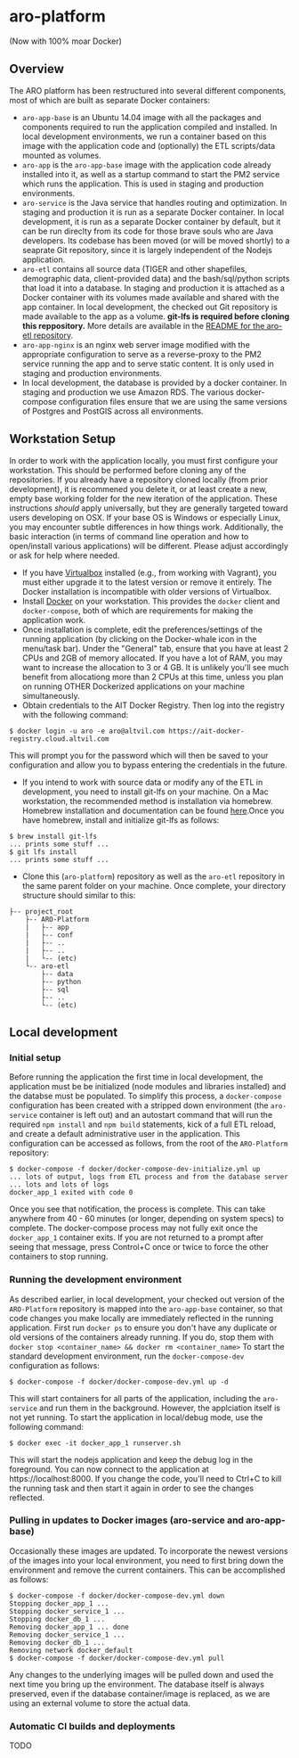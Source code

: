 # aro-platform
(Now with 100% moar Docker)

## Overview

The ARO platform has been restructured into several different components, most of which are built as separate Docker containers:
  - `aro-app-base` is an Ubuntu 14.04 image with all the packages and components required to run the application compiled and installed. In local development environments, we run a container based on this image with the application code and (optionally) the ETL scripts/data mounted as volumes.
  - `aro-app` is the `aro-app-base` image with the application code already installed into it, as well as a startup command to start the PM2 service which runs the application. This is used in staging and production environments.
  - `aro-service` is the Java service that handles routing and optimization. In staging and production it is run as a separate Docker container. In local development, it is run as a separate Docker container by default, but it can be run direclty from its code for those brave souls who are Java developers. Its codebase has been moved (or will be moved shortly) to a seaprate Git repository, since it is largely independent of the Nodejs application.
  - `aro-etl` contains all source data (TIGER and other shapefiles, demographic data, client-provided data) and the bash/sql/python scripts that load it into a database. In staging and production it is attached as a Docker container with its volumes made available and shared with the app container. In local development, the checked out Git repository is made available to the app as a volume. **git-lfs is required before cloning this reppository.** More details are available in the [README for the aro-etl repository](http://octocat.altvil.com/AIT/aro-etl).
  - `aro-app-nginx` is an nginx web server image modified with the appropriate configuration to serve as a reverse-proxy to the PM2 service running the app and to serve static content. It is only used in staging and production environments.
  - In local development, the database is provided by a docker container. In staging and production we use Amazon RDS. The various docker-compose configuration files ensure that we are using the same versions of Postgres and PostGIS across all environments.

## Workstation Setup
In order to work with the application locally, you must first configure your workstation. This should be performed before cloning any of the repositories. If you already have a repository cloned locally (from prior development), it is recommened you delete it, or at least create a new, empty base working folder for the new iteration of the application. 
These instructions *should* apply universally, but they are generally targeted toward users developing on OSX. If your base OS is Windows or especially Linux, you may encounter subtle differences in how things work. Additionally, the basic interaction (in terms of command line operation and how to open/install various applications) will be different. Please adjust accordingly or ask for help where needed.

  - If you have [Virtualbox](https://www.virtualbox.org/wiki/Downloads) installed (e.g., from working with Vagrant), you must either upgrade it to the latest version or remove it entirely. The Docker installation is incompatible with older versions of Virtualbox.
  - Install [Docker](https://docs.docker.com/docker-for-mac/) on your workstation. This provides the `docker` client and `docker-compose`, both of which are requirements for making the application work.
  - Once installation is complete, edit the preferences/settings of the running application (by clicking on the Docker-whale icon in the menu/task bar). Under the "General" tab, ensure that you have at least 2 CPUs and 2GB of memory allocated. If you have a lot of RAM, you may want to increase the allocation to 3 or 4 GB. It is unlikely you'll see much benefit from allocationg more than 2 CPUs at this time, unless you plan on running OTHER Dockerized applications on your machine simultaneously.
  - Obtain credentials to the AIT Docker Registry. Then log into the registry with the following command:
  ```console
  $ docker login -u aro -e aro@altvil.com https://ait-docker-registry.cloud.altvil.com
  ```
  This will prompt you for the password which will then be saved to your configuration and allow you to bypass entering the credentials in the future.
  - If you intend to work with source data or modify any of the ETL in development, you need to install git-lfs on your machine. On a Mac workstation, the recommended method is installation via homebrew. Homebrew installation and documentation can be found [here](http://brew.sh/).Once you have homebrew, install and initialize git-lfs as follows:
  ```console
  $ brew install git-lfs
  ... prints some stuff ...
  $ git lfs install
  ... prints some stuff ...
  ```
  - Clone this (`aro-platform`) repository as well as the `aro-etl` repository in the same parent folder on your machine. Once complete, your directory structure should similar to this:
  ```
  ├-- project_root
      ├-- ARO-Platform
      |   ├-- app
      |   ├-- conf
      |   ├-- ..
      |   ├-- ..
      |   └-- (etc)
      └-- aro-etl
          ├-- data
          ├-- python
          ├-- sql
          ├-- .. 
          └-- (etc)
  ```

## Local development
### Initial setup
Before running the application the first time in local development, the application must be be initialized (node modules and libraries installed) and the databse must be populated. To simplify this process, a `docker-compose` configuration has been created with a stripped down environment (the `aro-service` container is left out) and an autostart command that will run the required `npm install` and `npm build` statements, kick of a full ETL reload, and create a default administrative user in the application. This configuration can be accessed as follows, from the root of the `ARO-Platform` repository:
```console
$ docker-compose -f docker/docker-compose-dev-initialize.yml up
... lots of output, logs from ETL process and from the database server
... lots and lots of logs
docker_app_1 exited with code 0
```
Once you see that notification, the process is complete. This can take anywhere from 40 - 60 minutes (or longer, depending on system specs) to complete. The docker-compose process may not fully exit once the `docker_app_1` container exits. If you are not returned to a prompt after seeing that message, press Control+C once or twice to force the other containers to stop running. 

### Running the development environment
As described earlier, in local development, your checked out version of the `ARO-Platform` repository is mapped into the `aro-app-base` container, so that code changes you make locally are immediately reflected in the running application. First run `docker ps` to ensure you don't have any duplicate or old versions of the containers already running. If you do, stop them with `docker stop <container_name> && docker rm <container_name>`
To start the standard development environment, run the `docker-compose-dev` configuration as follows:
```console
$ docker-compose -f docker/docker-compose-dev.yml up -d
```
This will start containers for all parts of the application, including the `aro-service` and run them in the background. However, the applciation itself is not yet running. To start the application in local/debug mode, use the following command:
```console
$ docker exec -it docker_app_1 runserver.sh
```
This will start the nodejs application and keep the debug log in the foreground. You can now connect to the application at https://localhost:8000. If you change the code, you'll need to Ctrl+C to kill the running task and then start it again in order to see the changes reflected.

### Pulling in updates to Docker images (aro-service and aro-app-base)
Occasionally these images are updated. To incorporate the newest versions of the images into your local environment, you need to first bring down the environment and remove the current containers. This can be accomplished as follows:
```console
$ docker-compose -f docker/docker-compose-dev.yml down
Stopping docker_app_1 ...
Stopping docker_service_1 ...
Stopping docker_db_1 ...
Removing docker_app_1 ... done
Removing docker_service_1 ...
Removing docker_db_1 ...
Removing network docker_default
$ docker-compose -f docker/docker-compose-dev.yml pull
```
Any changes to the underlying images will be pulled down and used the next time you bring up the environment. The database itself is always preserved, even if the database container/image is replaced, as we are using an external volume to store the actual data.

### Automatic CI builds and deployments
TODO



